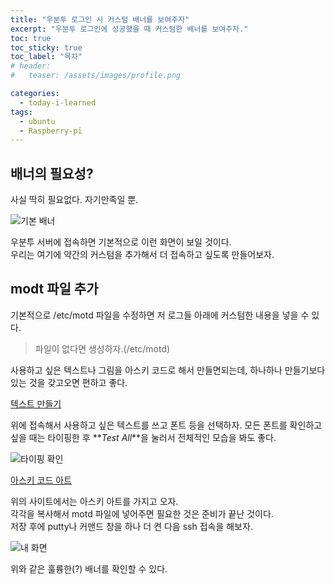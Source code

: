 ```yaml
---
title: "우분투 로그인 시 커스텀 배너를 보여주자"
excerpt: "우분투 로그인에 성공했을 때 커스텀한 배너를 보여주자."
toc: true
toc_sticky: true
toc_label: "목차"
# header:
#   teaser: /assets/images/profile.png

categories:
  - today-i-learned
tags:
  - ubuntu
  - Raspberry-pi
---
```


## 배너의 필요성?

사실 딱히 필요없다. 자기만족일 뿐.

![기본 배너](https://user-images.githubusercontent.com/29043491/158949904-05c671bb-c779-4d76-a233-363344d1bade.PNG)

우분투 서버에 접속하면 기본적으로 이런 화면이 보일 것이다.  
우리는 여기에 약간의 커스텀을 추가해서 더 접속하고 싶도록 만들어보자.

## modt 파일 추가

기본적으로 /etc/motd 파일을 수정하면 저 로그들 아래에 커스텀한 내용을 넣을 수 있다.

> 파일이 없다면 생성하자.(/etc/motd)

사용하고 싶은 텍스트나 그림을 아스키 코드로 해서 만들면되는데, 하나하나 만들기보다 있는 것을 갖고오면 편하고 좋다.

[텍스트 만들기](https://patorjk.com/software/taag/#p=display&h=0&v=0&f=Big&t=Type%20Something%20)

위에 접속해서 사용하고 싶은 텍스트를 쓰고 폰트 등을 선택하자. 모든 폰트를 확인하고 싶을 때는 타이핑한 후 **_Test All_**을 눌러서 전체적인 모습을 봐도 좋다.

![타이핑 확인](https://user-images.githubusercontent.com/29043491/158952393-3b61c3e8-563a-4942-92c6-634ebeaf3dcd.png)

[아스키 코드 아트](https://www.asciiart.eu/)

위의 사이트에서는 아스키 아트를 가지고 오자.  
각각을 복사해서 motd 파일에 넣어주면 필요한 것은 준비가 끝난 것이다.  
저장 후에 putty나 커맨드 창을 하나 더 켠 다음 ssh 접속을 해보자.

![내 화면](https://user-images.githubusercontent.com/29043491/158952683-d37a472d-e3ff-4704-bacc-5b26b689c2b8.png)

위와 같은 훌륭한(?) 배너를 확인할 수 있다.

